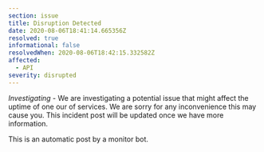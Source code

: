 ```yaml
---
section: issue
title: Disruption Detected
date: 2020-08-06T18:41:14.665356Z
resolved: true
informational: false
resolvedWhen: 2020-08-06T18:42:15.332582Z
affected:
  - API
severity: disrupted
---
```

*Investigating* - We are investigating a potential issue that might affect the uptime of one our of services. We are sorry for any inconvenience this may cause you. This incident post will be updated once we have more information.

This is an automatic post by a monitor bot.
        